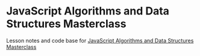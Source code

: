 # JavaScript Algorithms and Data Structures Masterclass

Lesson notes and code base for [JavaScript Algorithms and Data Structures Masterclass](<[https://](https://www.udemy.com/course/js-algorithms-and-data-structures-masterclass/)>)
